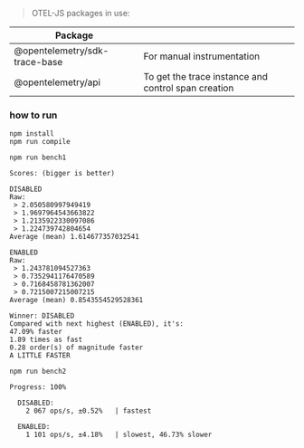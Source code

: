 > OTEL-JS packages in use:

| Package |  |
| ----------- | ----------- |
| @opentelemetry/sdk-trace-base | For manual instrumentation  |
| @opentelemetry/api | To get the trace instance and control span creation |

### how to run

```
npm install
npm run compile
```

```
npm run bench1
```

```console
Scores: (bigger is better)

DISABLED
Raw:
 > 2.050580997949419
 > 1.9697964543663822
 > 1.2135922330097086
 > 1.224739742804654
Average (mean) 1.614677357032541

ENABLED
Raw:
 > 1.243781094527363
 > 0.7352941176470589
 > 0.7168458781362007
 > 0.7215007215007215
Average (mean) 0.8543554529528361

Winner: DISABLED
Compared with next highest (ENABLED), it's:
47.09% faster
1.89 times as fast
0.28 order(s) of magnitude faster
A LITTLE FASTER
```

```
npm run bench2
```

```console
Progress: 100%

  DISABLED:
    2 067 ops/s, ±0.52%   | fastest

  ENABLED:
    1 101 ops/s, ±4.18%   | slowest, 46.73% slower
```
